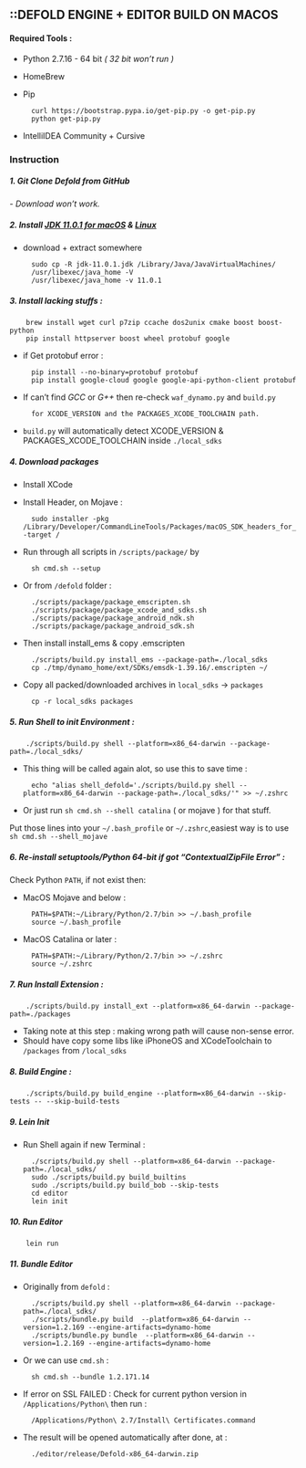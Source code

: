 ## ::DEFOLD ENGINE + EDITOR BUILD ON MACOS

#### Required Tools : 
- Python 2.7.16 - 64 bit *( 32 bit won’t run )*
- HomeBrew 
- Pip

        curl https://bootstrap.pypa.io/get-pip.py -o get-pip.py
        python get-pip.py

- IntelliIDEA Community + Cursive

### Instruction

##### 1. Git Clone Defold from GitHub  
*- Download won’t work.*


##### 2. Install [JDK 11.0.1 for macOS](https://download.java.net/java/GA/jdk11/13/GPL/openjdk-11.0.1_osx-x64_bin.tar.gz) & [Linux](https://download.java.net/java/GA/jdk11/13/GPL/openjdk-11.0.1_linux-x64_bin.tar.gz)
- download + extract somewhere

        sudo cp -R jdk-11.0.1.jdk /Library/Java/JavaVirtualMachines/
        /usr/libexec/java_home -V
        /usr/libexec/java_home -v 11.0.1


##### 3. Install lacking stuffs :

        brew install wget curl p7zip ccache dos2unix cmake boost boost-python
        pip install httpserver boost wheel protobuf google
        
- if Get protobuf error :
        
        pip install --no-binary=protobuf protobuf
        pip install google-cloud google google-api-python-client protobuf
        
- If can’t find *GCC* or *G++* then re-check `waf_dynamo.py` and `build.py` 

        for XCODE_VERSION and the PACKAGES_XCODE_TOOLCHAIN path.
        
- `build.py` will automatically detect XCODE_VERSION & PACKAGES_XCODE_TOOLCHAIN inside `./local_sdks`
        
##### 4. Download packages
- Install XCode 
- Install Header, on Mojave :

        sudo installer -pkg /Library/Developer/CommandLineTools/Packages/macOS_SDK_headers_for_macOS_10.14.pkg -target /

- Run through all scripts in `/scripts/package/` by 

        sh cmd.sh --setup

- Or from `/defold` folder :
        
        ./scripts/package/package_emscripten.sh 
        ./scripts/package/package_xcode_and_sdks.sh
        ./scripts/package/package_android_ndk.sh 
        ./scripts/package/package_android_sdk.sh

- Then install install_ems & copy .emscripten

        ./scripts/build.py install_ems --package-path=./local_sdks
        cp ./tmp/dynamo_home/ext/SDKs/emsdk-1.39.16/.emscripten ~/
        
- Copy all packed/downloaded archives in `local_sdks` -> `packages`

        cp -r local_sdks packages
        
##### 5. Run Shell to init Environment :
        
        ./scripts/build.py shell --platform=x86_64-darwin --package-path=./local_sdks/
        
* This thing will be called again alot, so use this to save time :

        echo "alias shell_defold='./scripts/build.py shell --platform=x86_64-darwin --package-path=./local_sdks/'" >> ~/.zshrc
        
* Or just run `sh cmd.sh --shell catalina` ( or mojave ) for that stuff.
        
Put those lines into your `~/.bash_profile` or `~/.zshrc`,easiest way is to use `sh cmd.sh --shell_mojave`

##### 6. Re-install setuptools/Python 64-bit if got “ContextualZipFile Error” :
Check Python `PATH`, if not exist then:

- MacOS Mojave and below :
        
        PATH=$PATH:~/Library/Python/2.7/bin >> ~/.bash_profile
        source ~/.bash_profile

- MacOS Catalina or later :

        PATH=$PATH:~/Library/Python/2.7/bin >> ~/.zshrc
        source ~/.zshrc

##### 7. Run Install Extension :

        ./scripts/build.py install_ext --platform=x86_64-darwin --package-path=./packages

- Taking note at this step : making wrong path will cause non-sense error.
- Should have copy some libs like iPhoneOS and XCodeToolchain to `/packages` from `/local_sdks`

##### 8. Build Engine : 

        ./scripts/build.py build_engine --platform=x86_64-darwin --skip-tests -- --skip-build-tests

##### 9. Lein Init 
- Run Shell again if new Terminal :

        ./scripts/build.py shell --platform=x86_64-darwin --package-path=./local_sdks/
        sudo ./scripts/build.py build_builtins
        sudo ./scripts/build.py build_bob --skip-tests
        cd editor
        lein init

##### 10. Run Editor 

        lein run

##### 11. Bundle Editor
- Originally from `defold` :

        ./scripts/build.py shell --platform=x86_64-darwin --package-path=./local_sdks/
        ./scripts/bundle.py build  --platform=x86_64-darwin --version=1.2.169 --engine-artifacts=dynamo-home
        ./scripts/bundle.py bundle  --platform=x86_64-darwin --version=1.2.169 --engine-artifacts=dynamo-home
        
- Or we can use `cmd.sh` :

        sh cmd.sh --bundle 1.2.171.14

- If error on SSL FAILED : 
Check for current python version in `/Applications/Python\` then run :

        /Applications/Python\ 2.7/Install\ Certificates.command

- The result will be opened automatically after done, at :

        ./editor/release/Defold-x86_64-darwin.zip 
